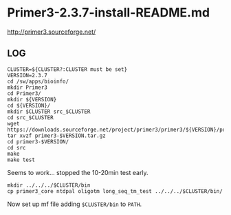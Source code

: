 Primer3-2.3.7-install-README.md
===============================

<http://primer3.sourceforge.net/>

LOG
---

    CLUSTER=${CLUSTER?:CLUSTER must be set}
    VERSION=2.3.7
    cd /sw/apps/bioinfo/
    mkdir Primer3
    cd Primer3/
    mkdir ${VERSION}
    cd ${VERSION}/
    mkdir $CLUSTER src_$CLUSTER
    cd src_$CLUSTER
    wget https://downloads.sourceforge.net/project/primer3/primer3/${VERSION}/primer3-${VERSION}.tar.gz
    tar xvzf primer3-$VERSION.tar.gz 
    cd primer3-$VERSION/
    cd src
    make
    make test

Seems to work... stopped the 10-20min test early.

    mkdir ../../../$CLUSTER/bin
    cp primer3_core ntdpal oligotm long_seq_tm_test ../../../$CLUSTER/bin/

Now set up mf file adding `$CLUSTER/bin` to `PATH`.
